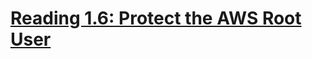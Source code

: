 # [Reading 1.6: Protect the AWS Root User](https://learning.edx.org/course/course-v1:AWS+AWS-AWS-OTP-AWSD16+1T2023/block-v1:AWS+AWS-AWS-OTP-AWSD16+1T2023+type@sequential+block@a2234195da664b9e8f0c28533fd9682f/block-v1:AWS+AWS-AWS-OTP-AWSD16+1T2023+type@vertical+block@ff061fb8d67542f4b5cdaf4158e40823)
